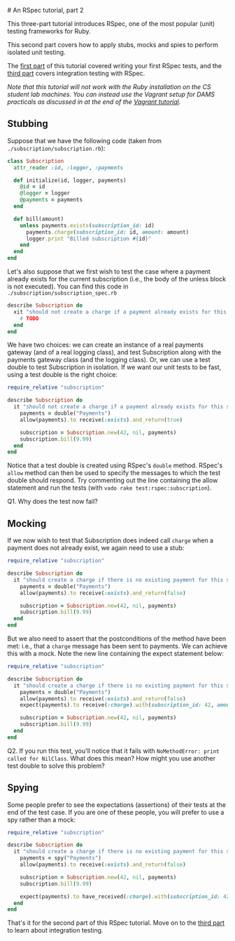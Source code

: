 # An RSpec tutorial, part 2

This three-part tutorial introduces RSpec, one of the most popular (unit) testing frameworks for Ruby.

This second part covers how to apply stubs, mocks and spies to perform isolated unit testing.

The [first part](1_basics.md) of this tutorial covered writing your first RSpec tests, and the [third part](3_integration.md) covers integration testing with RSpec.

*Note that this tutorial will not work with the Ruby installation on the CS student lab machines. You can instead use the Vagrant setup for DAMS practicals as discussed in at the end of the [Vagrant tutorial](../tools/vagrant.md).*

## Stubbing

Suppose that we have the following code (taken from `./subscription/subscription.rb`):

```ruby
class Subscription
  attr_reader :id, :logger, :payments

  def initialize(id, logger, payments)
    @id = id
    @logger = logger
    @payments = payments
  end

  def bill(amount)
    unless payments.exists(subscription_id: id)
      payments.charge(subscription_id: id, amount: amount)
      logger.print "Billed subscription #{id}"
    end
  end
end
```

Let's also suppose that we first wish to test the case where a payment already exists for the current subscription (i.e., the body of the unless block is not executed). You can find this code in `./subscription/subscription_spec.rb`

```ruby
describe Subscription do
  xit "should not create a charge if a payment already exists for this subscription id" do
    # TODO
  end
end
```

 We have two choices: we can create an instance of a real payments gateway (and of a real logging class), and test Subscription along with the payments gateway class (and the logging class). Or, we can use a test double to test Subscription in isolation. If we want our unit tests to be fast, using a test double is the right choice:

 ```ruby
 require_relative "subscription"

 describe Subscription do
   it "should not create a charge if a payment already exists for this subscription id" do
     payments = double("Payments")
     allow(payments).to receive(:exists).and_return(true)

     subscription = Subscription.new(42, nil, payments)
     subscription.bill(9.99)
   end
 end
```

Notice that a test double is created using RSpec's `double` method. RSpec's `allow` method can then be used to specify the messages to which the test double should respond. Try commenting out the line containing the allow statement and run the tests (with `vado rake test:rspec:subscription`).

Q1. Why does the test now fail?

## Mocking

If we now wish to test that Subscription does indeed call `charge` when a payment does not already exist, we again need to use a stub:

```ruby
require_relative "subscription"

describe Subscription do
  it "should create a charge if there is no existing payment for this subscription id" do
    payments = double("Payments")
    allow(payments).to receive(:exists).and_return(false)

    subscription = Subscription.new(42, nil, payments)
    subscription.bill(9.99)
  end
end
```

But we also need to assert that the postconditions of the method have been met: i.e., that a `charge` message has been sent to payments. We can achieve this with a mock. Note the new line containing the expect statement below:

```ruby
require_relative "subscription"

describe Subscription do
  it "should create a charge if there is no existing payment for this subscription id" do
    payments = double("Payments")
    allow(payments).to receive(:exists).and_return(false)
    expect(payments).to receive(:charge).with(subscription_id: 42, amount: 9.99)

    subscription = Subscription.new(42, nil, payments)
    subscription.bill(9.99)
  end
end
```

Q2. If you run this test, you'll notice that it fails with `NoMethodError: print called for NilClass`. What does this mean? How might you use another test double to solve this problem?


## Spying

Some people prefer to see the expectations (assertions) of their tests at the end of the test case. If you are one of these people, you will prefer to use a spy rather than a mock:

```ruby
require_relative "subscription"

describe Subscription do
  it "should create a charge if there is no existing payment for this subscription id (with a spy)" do
    payments = spy("Payments")
    allow(payments).to receive(:exists).and_return(false)

    subscription = Subscription.new(42, nil, payments)
    subscription.bill(9.99)

    expect(payments).to have_received(:charge).with(subscription_id: 42, amount: 9.99)
  end
end
```

That's it for the second part of this RSpec tutorial. Move on to the [third part](3_integration.md) to learn about integration testing.
